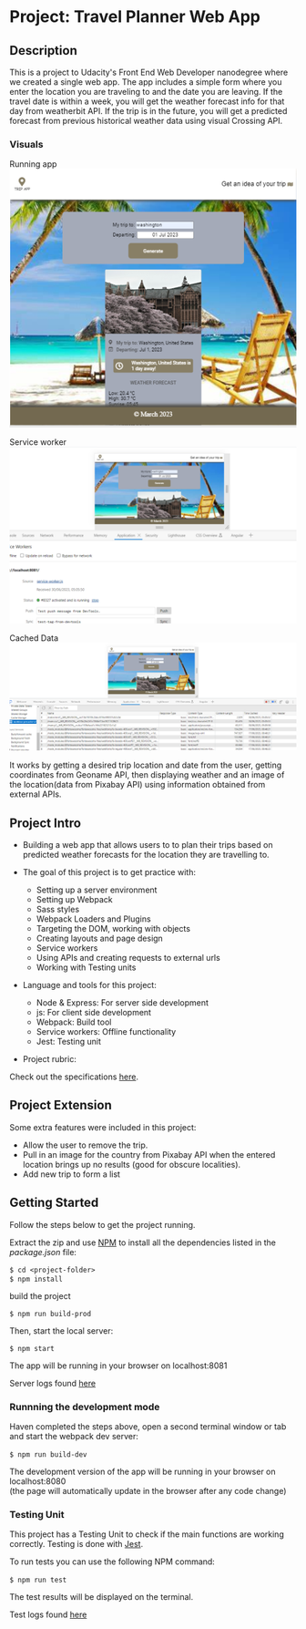 # Project: Travel Planner Web App

## Description
This is a project to Udacity's Front End Web Developer nanodegree where we created a single web app. The app includes a simple form where you enter the location you are traveling to and the date you are leaving. If the travel date is within a week, you will get the weather forecast info for that day from weatherbit API. If the trip is in the future, you will get a predicted forecast from previous historical weather data using visual Crossing API.

### Visuals
Running app
![working-app](screenshots/running-app.png)

Service worker
![service-worker](screenshots/service-worker-active.png)


Cached Data
![cached-data](screenshots/cached-app.png)

It works by getting a desired trip location and date from the user, getting coordinates from Geoname API, then displaying weather and an image of the location(data from Pixabay API) using information obtained from external APIs.


## Project Intro

* Building a web app that allows users to to plan their trips based on predicted weather forecasts for the location they are travelling to.

* The goal of this project is to get practice with:
  - Setting up a server environment
  - Setting up Webpack
  - Sass styles
  - Webpack Loaders and Plugins
  - Targeting the DOM, working with objects
  - Creating layouts and page design
  - Service workers
  - Using APIs and creating requests to external urls
  - Working with Testing units 

* Language and tools for this project:
  - Node & Express: For server side development
  - js: For client side development
  - Webpack: Build tool
  - Service workers: Offline functionality
  - Jest: Testing unit

* Project rubric: 

Check out the specifications [here](https://review.udacity.com/#!/rubrics/3636/view).


## Project Extension

Some extra features were included in this project:

- Allow the user to remove the trip.
- Pull in an image for the country from Pixabay API when the entered location brings up no results (good for obscure localities).
- Add new trip to form a list

## Getting Started

Follow the steps below to get the project running.

Extract the zip and use [NPM](https://www.w3schools.com/whatis/whatis_npm.asp) to install all the dependencies listed in the _package.json_ file:

```
$ cd <project-folder>
$ npm install
```

build the project 
```
$ npm run build-prod
```

Then, start the local server:

```
$ npm start
```

The app will be running in your browser on localhost:8081

Server logs found [here](server-logs.txt)

### Runnning the development mode

Haven completed the steps above, open a second terminal window or tab and start the webpack dev server:

`$ npm run build-dev`

The development version of the app will be running in your browser on localhost:8080  
(the page will automatically update in the browser after any code change)


### Testing Unit

This project has a Testing Unit to check if the main functions are working correctly.
Testing is done with [Jest](https://jestjs.io/). 

To run tests you can use the following NPM command:

`$ npm run test`

The test results will be displayed on the terminal.

Test logs found [here](jest-logs.txt)
